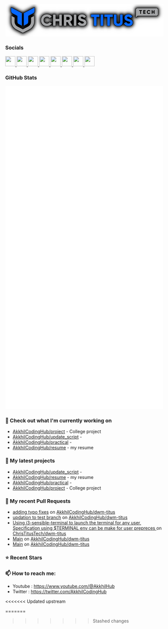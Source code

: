 <p align="center"><img src="https://raw.githubusercontent.com/AkkhilCodingHub/AkkhilCodingHub/main/ctt-600px-github.png" /></p>


### Socials

<p align="left"> <a href="https://github.com/AkkhilCodingHub" target="_blank" rel="noreferrer"> <picture> <source media="(prefers-color-scheme: dark)" srcset="https://raw.githubusercontent.com/danielcranney/readme-generator/main/public/icons/socials/github-dark.svg" /> <source media="(prefers-color-scheme: light)" srcset="https://raw.githubusercontent.com/danielcranney/readme-generator/main/public/icons/socials/github.svg" /> <img src="https://raw.githubusercontent.com/danielcranney/readme-generator/main/public/icons/socials/github.svg" width="32" height="32" /> </picture> </a> <a href="http://www.instagram.com/christitustech" target="_blank" rel="noreferrer"> <picture> <source media="(prefers-color-scheme: dark)" srcset="https://raw.githubusercontent.com/danielcranney/readme-generator/main/public/icons/socials/instagram-dark.svg" /> <source media="(prefers-color-scheme: light)" srcset="https://raw.githubusercontent.com/danielcranney/readme-generator/main/public/icons/socials/instagram.svg" /> <img src="https://raw.githubusercontent.com/danielcranney/readme-generator/main/public/icons/socials/instagram.svg" width="32" height="32" /> </picture> </a> <a href="https://www.linkedin.com/in/ctitus" target="_blank" rel="noreferrer"> <picture> <source media="(prefers-color-scheme: dark)" srcset="https://raw.githubusercontent.com/danielcranney/readme-generator/main/public/icons/socials/linkedin-dark.svg" /> <source media="(prefers-color-scheme: light)" srcset="https://raw.githubusercontent.com/danielcranney/readme-generator/main/public/icons/socials/linkedin.svg" /> <img src="https://raw.githubusercontent.com/danielcranney/readme-generator/main/public/icons/socials/linkedin.svg" width="32" height="32" /> </picture> </a> <a href="https://christitus.com/rss" target="_blank" rel="noreferrer"> <picture> <source media="(prefers-color-scheme: dark)" srcset="https://raw.githubusercontent.com/danielcranney/readme-generator/main/public/icons/socials/rss-dark.svg" /> <source media="(prefers-color-scheme: light)" srcset="https://raw.githubusercontent.com/danielcranney/readme-generator/main/public/icons/socials/rss.svg" /> <img src="https://raw.githubusercontent.com/danielcranney/readme-generator/main/public/icons/socials/rss.svg" width="32" height="32" /> </picture> </a> <a href="https://www.x.com/christitustech" target="_blank" rel="noreferrer"> <picture> <source media="(prefers-color-scheme: dark)" srcset="https://raw.githubusercontent.com/danielcranney/readme-generator/main/public/icons/socials/twitter-dark.svg" /> <source media="(prefers-color-scheme: light)" srcset="https://raw.githubusercontent.com/danielcranney/readme-generator/main/public/icons/socials/twitter.svg" /> <img src="https://raw.githubusercontent.com/danielcranney/readme-generator/main/public/icons/socials/twitter.svg" width="32" height="32" /> </picture> </a> <a href="https://www.youtube.com/@christitustech" target="_blank" rel="noreferrer"> <picture> <source media="(prefers-color-scheme: dark)" srcset="https://raw.githubusercontent.com/danielcranney/readme-generator/main/public/icons/socials/youtube-dark.svg" /> <source media="(prefers-color-scheme: light)" srcset="https://raw.githubusercontent.com/danielcranney/readme-generator/main/public/icons/socials/youtube.svg" /> <img src="https://raw.githubusercontent.com/danielcranney/readme-generator/main/public/icons/socials/youtube.svg" width="32" height="32" /> </picture> </a> <a href="https://www.threads.net/@christitustech" target="_blank" rel="noreferrer"> <picture> <source media="(prefers-color-scheme: dark)" srcset="https://raw.githubusercontent.com/danielcranney/readme-generator/main/public/icons/socials/threads-dark.svg" /> <source media="(prefers-color-scheme: light)" srcset="https://raw.githubusercontent.com/danielcranney/readme-generator/main/public/icons/socials/threads.svg" /> <img src="https://raw.githubusercontent.com/danielcranney/readme-generator/main/public/icons/socials/threads.svg" width="32" height="32" /> </picture> </a> <a href="https://www.twitch.tv/christitustech" target="_blank" rel="noreferrer"> <picture> <source media="(prefers-color-scheme: dark)" srcset="https://raw.githubusercontent.com/danielcranney/readme-generator/main/public/icons/socials/twitch-dark.svg" /> <source media="(prefers-color-scheme: light)" srcset="https://raw.githubusercontent.com/danielcranney/readme-generator/main/public/icons/socials/twitch.svg" /> <img src="https://raw.githubusercontent.com/danielcranney/readme-generator/main/public/icons/socials/twitch.svg" width="32" height="32" /> </picture> </a></p>

### GitHub Stats

<p align="left"><img src="https://raw.githubusercontent.com/AkkhilCodingHub/AkkhilCodingHub/main/github-metrics.svg" /></p>

### 👷 Check out what I'm currently working on

- [AkkhilCodingHub/project](https://github.com/AkkhilCodingHub/project) - College project
- [AkkhilCodingHub/update_script](https://github.com/AkkhilCodingHub/update_script) - 
- [AkkhilCodingHub/practical](https://github.com/AkkhilCodingHub/practical) - 
- [AkkhilCodingHub/resume](https://github.com/AkkhilCodingHub/resume) - my resume
### 🌱 My latest projects

- [AkkhilCodingHub/update_script](https://github.com/AkkhilCodingHub/update_script) - 
- [AkkhilCodingHub/resume](https://github.com/AkkhilCodingHub/resume) - my resume
- [AkkhilCodingHub/practical](https://github.com/AkkhilCodingHub/practical) - 
- [AkkhilCodingHub/project](https://github.com/AkkhilCodingHub/project) - College project
### 🔨 My recent Pull Requests

- [adding typo fixes](https://github.com/AkkhilCodingHub/dwm-titus/pull/8) on [AkkhilCodingHub/dwm-titus](https://github.com/AkkhilCodingHub/dwm-titus)
- [updation to test branch](https://github.com/AkkhilCodingHub/dwm-titus/pull/7) on [AkkhilCodingHub/dwm-titus](https://github.com/AkkhilCodingHub/dwm-titus)
- [Using i3-sensible-terminal to launch the terminal for any user, Specification using $TERMINAL env can be make for user prepreces ](https://github.com/ChrisTitusTech/dwm-titus/pull/60) on [ChrisTitusTech/dwm-titus](https://github.com/ChrisTitusTech/dwm-titus)
- [Main](https://github.com/AkkhilCodingHub/dwm-titus/pull/6) on [AkkhilCodingHub/dwm-titus](https://github.com/AkkhilCodingHub/dwm-titus)
- [Main](https://github.com/AkkhilCodingHub/dwm-titus/pull/5) on [AkkhilCodingHub/dwm-titus](https://github.com/AkkhilCodingHub/dwm-titus)
### ⭐ Recent Stars


### 📫 How to reach me:
  - Youtube   : <https://www.youtube.com/@AkkhilHub>
  - Twitter   : <https://twitter.com/AkkhilCodingHub>

&lt;&lt;&lt;&lt;&lt;&lt;&lt; Updated upstream

=======
>>>>>>> Stashed changes

